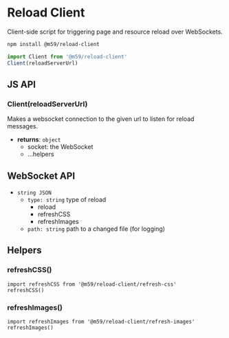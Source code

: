 # Reload Client

Client-side script for triggering page and resource reload over WebSockets.

```sh
npm install @m59/reload-client
```

```javascript
import Client from '@m59/reload-client'
Client(reloadServerUrl)
```

## JS API

### Client(reloadServerUrl)

Makes a websocket connection to the given url to listen for reload messages.

- **returns**: `object`
  - socket: the WebSocket
  - ...helpers

## WebSocket API

- `string JSON`
  - `type: string` type of reload
    - reload
    - refreshCSS
    - refreshImages
  - `path: string` path to a changed file (for logging)

## Helpers

### refreshCSS()
```
import refreshCSS from '@m59/reload-client/refresh-css'
refreshCSS()
```

### refreshImages()
```
import refreshImages from '@m59/reload-client/refresh-images'
refreshImages()
```
